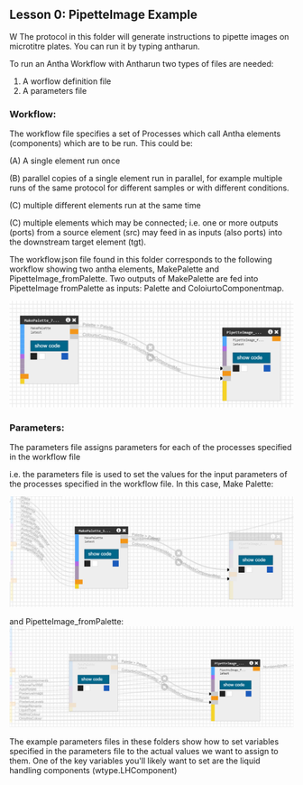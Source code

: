 ## Lesson 0: PipetteImage Example

W
The protocol in this folder will generate instructions to pipette images on microtitre plates. You can run it by typing antharun. 


To run an Antha Workflow with Antharun two types of files are needed: 


1. A worflow definition file
2. A parameters file 

### Workflow:
The workflow file specifies a set of Processes which call Antha elements 
(components) which are to be run. 
This could be: 


(A) A single element run once 


(B) parallel copies of a single element run in parallel, for example multiple runs of the same protocol for different samples or with different conditions.


(C) multiple different elements run at the same time


(C) multiple elements which may be connected; i.e. one or more outputs (ports) from a source element (src) may feed in as inputs (also ports) into the downstream target element (tgt).

The workflow.json file found in this folder corresponds to the following workflow showing two antha elements, MakePalette and PipetteImage_fromPalette. Two outputs of MakePalette are fed into PipetteImage fromPalette as inputs: Palette and ColoiurtoComponentmap.


![Make palette and Pipette Image](pipetteimage.png)


### Parameters:
The parameters file assigns parameters for each of the processes specified in the workflow file

i.e. the parameters file is used to set the values for the input parameters of the processes specified in the workflow file.
In this case, Make Palette:

![make palette parameters](makepalettehover.png)

and PipetteImage_fromPalette:
![pipette image parameters](pipetteimagehover.png)

The example parameters files in these folders show how to set variables specified in the parameters file to the actual values we want to assign to them.
One of the key variables you'll likely want to set are the liquid handling components (wtype.LHComponent) 


